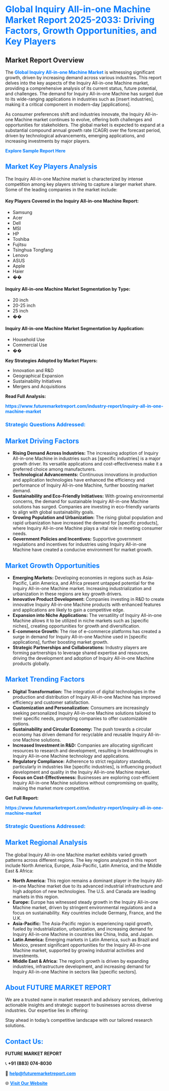 <h1 style="color: #007BFF;">Global Inquiry All-in-one Machine Market Report 2025-2033: Driving Factors, Growth Opportunities, and Key Players</h1>

<section id="overview">
<h2>Market Report Overview</h2>
<p>The <a href="https://www.futuremarketreport.com/industry-report/inquiry-all-in-one-machine-market" style="color: #007BFF; text-decoration: none;"><strong>Global Inquiry All-in-one Machine Market</strong></a> is witnessing significant growth, driven by increasing demand across various industries. This report delves into the key aspects of the Inquiry All-in-one Machine market, providing a comprehensive analysis of its current status, future potential, and challenges. The demand for Inquiry All-in-one Machine has surged due to its wide-ranging applications in industries such as [insert industries], making it a critical component in modern-day [applications].</p>
<p>As consumer preferences shift and industries innovate, the Inquiry All-in-one Machine market continues to evolve, offering both challenges and opportunities for stakeholders. The global market is expected to expand at a substantial compound annual growth rate (CAGR) over the forecast period, driven by technological advancements, emerging applications, and increasing investments by major players.</p>
</section>

<section id="overview">
<p><a href="https://www.futuremarketreport.com/request-sample/reportId=113640" style="color: #007BFF; text-decoration: none;"><strong>Explore Sample Report Here</strong></a></p>
</section>

<section id="key-players">
<h2 style="color: #007BFF;">Market Key Players Analysis</h2>
<p>The Inquiry All-in-one Machine market is characterized by intense competition among key players striving to capture a larger market share. Some of the leading companies in the market include:</p>
<h4>Key Players Covered in the Inquiry All-in-one Machine Report:</h4>
<ul><li>Samsung</li><li>Acer</li><li>Dell</li><li>MSI</li><li>HP</li><li>Toshiba</li><li>Fujitsu</li><li>Tsinghua Tongfang</li><li>Lenovo</li><li>ASUS</li><li>Apple</li><li>Haier</li><li>��</li></ul>
<h4>Inquiry All-in-one Machine Market Segmentation by Type:</h4>
<ul><li>20 inch</li><li>20-25 inch</li><li>25 inch</li><li>��</li></ul>

<h4>Inquiry All-in-one Machine Market Segmentation by Application:</h4>
<ul><li>Household Use</li><li>Commercial Use</li><li>��</li></ul>
<p><strong>Key Strategies Adopted by Market Players:</strong></p>
<ul>
<li>Innovation and R&D</li>
<li>Geographical Expansion</li>
<li>Sustainability Initiatives</li>
<li>Mergers and Acquisitions</li>
</ul>
</section>

<section>
<p><strong>Read Full Analysis: </strong></p><a href="https://www.futuremarketreport.com/industry-report/inquiry-all-in-one-machine-market" style="color: #007BFF; text-decoration: none;"><strong>https://www.futuremarketreport.com/industry-report/inquiry-all-in-one-machine-market</strong></a>
<h3 style="color: #007BFF;">Strategic Questions Addressed:</h3>
</section>

<section id="driving-factors">
<h2 style="color: #007BFF;">Market Driving Factors</h2>
<ul>
<li><strong>Rising Demand Across Industries:</strong> The increasing adoption of Inquiry All-in-one Machine in industries such as [specific industries] is a major growth driver. Its versatile applications and cost-effectiveness make it a preferred choice among manufacturers.</li>
<li><strong>Technological Advancements:</strong> Continuous innovations in production and application technologies have enhanced the efficiency and performance of Inquiry All-in-one Machine, further boosting market demand.</li>
<li><strong>Sustainability and Eco-Friendly Initiatives:</strong> With growing environmental concerns, the demand for sustainable Inquiry All-in-one Machine solutions has surged. Companies are investing in eco-friendly variants to align with global sustainability goals.</li>
<li><strong>Growing Population and Urbanization:</strong> The rising global population and rapid urbanization have increased the demand for [specific products], where Inquiry All-in-one Machine plays a vital role in meeting consumer needs.</li>
<li><strong>Government Policies and Incentives:</strong> Supportive government regulations and incentives for industries using Inquiry All-in-one Machine have created a conducive environment for market growth.</li>
</ul>
</section>

<section id="growth-opportunities">
<h2 style="color: #007BFF;">Market Growth Opportunities</h2>
<ul>
<li><strong>Emerging Markets:</strong> Developing economies in regions such as Asia-Pacific, Latin America, and Africa present untapped potential for the Inquiry All-in-one Machine market. Increasing industrialization and urbanization in these regions are key growth drivers.</li>
<li><strong>Innovative Product Development:</strong> Companies investing in R&D to create innovative Inquiry All-in-one Machine products with enhanced features and applications are likely to gain a competitive edge.</li>
<li><strong>Expansion into Niche Applications:</strong> The versatility of Inquiry All-in-one Machine allows it to be utilized in niche markets such as [specific niches], creating opportunities for growth and diversification.</li>
<li><strong>E-commerce Growth:</strong> The rise of e-commerce platforms has created a surge in demand for Inquiry All-in-one Machine used in [specific applications], further boosting market growth.</li>
<li><strong>Strategic Partnerships and Collaborations:</strong> Industry players are forming partnerships to leverage shared expertise and resources, driving the development and adoption of Inquiry All-in-one Machine products globally.</li>
</ul>
</section>

<section id="trending-factors">
<h2 style="color: #007BFF;">Market Trending Factors</h2>
<ul>
<li><strong>Digital Transformation:</strong> The integration of digital technologies in the production and distribution of Inquiry All-in-one Machine has improved efficiency and customer satisfaction.</li>
<li><strong>Customization and Personalization:</strong> Consumers are increasingly seeking personalized Inquiry All-in-one Machine solutions tailored to their specific needs, prompting companies to offer customizable options.</li>
<li><strong>Sustainability and Circular Economy:</strong> The push towards a circular economy has driven demand for recyclable and reusable Inquiry All-in-one Machine solutions.</li>
<li><strong>Increased Investment in R&D:</strong> Companies are allocating significant resources to research and development, resulting in breakthroughs in Inquiry All-in-one Machine technology and applications.</li>
<li><strong>Regulatory Compliance:</strong> Adherence to strict regulatory standards, particularly in industries like [specific industries], is influencing product development and quality in the Inquiry All-in-one Machine market.</li>
<li><strong>Focus on Cost-Effectiveness:</strong> Businesses are exploring cost-efficient Inquiry All-in-one Machine solutions without compromising on quality, making the market more competitive.</li>
</ul>
</section>

<section>
<p><strong>Get Full Report: </strong></p><a href="https://www.futuremarketreport.com/industry-report/inquiry-all-in-one-machine-market" style="color: #007BFF; text-decoration: none;"><strong>https://www.futuremarketreport.com/industry-report/inquiry-all-in-one-machine-market</strong></a>
<h3 style="color: #007BFF;">Strategic Questions Addressed:</h3>
</section>


<section id="regional-analysis">
<h2 style="color: #007BFF;">Market Regional Analysis</h2>
<p>The global Inquiry All-in-one Machine market exhibits varied growth patterns across different regions. The key regions analyzed in this report include North America, Europe, Asia-Pacific, Latin America, and the Middle East & Africa:</p>
<ul>
<li><strong>North America:</strong> This region remains a dominant player in the Inquiry All-in-one Machine market due to its advanced industrial infrastructure and high adoption of new technologies. The U.S. and Canada are leading markets in this region.</li>
<li><strong>Europe:</strong> Europe has witnessed steady growth in the Inquiry All-in-one Machine market, driven by stringent environmental regulations and a focus on sustainability. Key countries include Germany, France, and the U.K.</li>
<li><strong>Asia-Pacific:</strong> The Asia-Pacific region is experiencing rapid growth, fueled by industrialization, urbanization, and increasing demand for Inquiry All-in-one Machine in countries like China, India, and Japan.</li>
<li><strong>Latin America:</strong> Emerging markets in Latin America, such as Brazil and Mexico, present significant opportunities for the Inquiry All-in-one Machine market, supported by growing industrial activities and investments.</li>
<li><strong>Middle East & Africa:</strong> The region’s growth is driven by expanding industries, infrastructure development, and increasing demand for Inquiry All-in-one Machine in sectors like [specific sectors].</li>
</ul>
</section>

<footer>
<h2 style="color: #007BFF;">About FUTURE MARKET REPORT</h2>
<p>We are a trusted name in market research and advisory services, delivering actionable insights and strategic support to businesses across diverse industries. Our expertise lies in offering:</p>

<p>Stay ahead in today’s competitive landscape with our tailored research solutions.</p>

<h2 style="color: #007BFF;">Contact Us:</h2>
<p><strong>FUTURE MARKET REPORT</strong></p>
<p>📞 <strong>+91 (883) 074-8030</strong></p>
<p>📧 <strong><a href="mailto:help@futuremarketreport.com" style="color: #007BFF;">help@futuremarketreport.com</a></strong></p>
<p>🌐 <strong><a href="https://www.futuremarketreport.com/" style="color: #007BFF;">Visit Our Website</a></strong></p>
</footer>